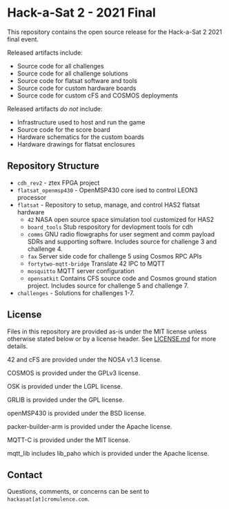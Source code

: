 # Hack-a-Sat 2 -  2021 Final #

This repository contains the open source release for the Hack-a-Sat 2 2021
final event.

Released artifacts include:

* Source code for all challenges
* Source code for all challenge solutions
* Source code for flatsat software and tools
* Source code for custom hardware boards
* Source code for custom cFS and COSMOS deployments

Released artifacts *do not* include:

* Infrastructure used to host and run the game
* Source code for the score board
* Hardware schematics for the custom boards
* Hardware drawings for flatsat enclosures


## Repository Structure ##

* `cdh_rev2` - ztex FPGA project
* `flatsat_openmsp430` - OpenMSP430 core ised to control LEON3 processor
* `flatsat` - Repository to setup, manage, and control HAS2 flatsat hardware
  * `42` NASA open source space simulation tool customized for HAS2
  * `board_tools` Stub respository for devlopment tools for cdh
  * `comms` GNU radio flowgraphs for user segment and comm payload SDRs and supporting softwre. Includes source for challenge 3 and challenge 4.
  * `fax` Server side code for challenge 5 using Cosmos RPC APIs
  * `fortytwo-mqtt-bridge` Translate 42 IPC to MQTT
  * `mosquitto` MQTT server configuration
  * `opensatkit` Contains CFS source code and Cosmos ground station project. Includes source for challenge 5 and challenge 7.
* `challenges` - Solutions for challenges 1-7.


## License ##

Files in this repository are provided as-is under the MIT license unless
otherwise stated below or by a license header. See [LICENSE.md](LICENSE.md)
for more details.

42 and cFS are provided under the NOSA v1.3 license.

COSMOS is provided under the GPLv3 license.

OSK is provided under the LGPL license.

GRLIB is provided under the GPL license.

openMSP430 is provided under the BSD license.

packer-builder-arm is provided under the Apache license.

MQTT-C is provided under the MIT license.

mqtt_lib includes lib_paho which is provided under the Apache license.


## Contact ##

Questions, comments, or concerns can be sent to `hackasat[at]cromulence.com`.